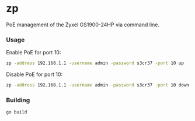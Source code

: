 # zp
PoE management of the Zyxel GS1900-24HP via command line. 

### Usage
Enable PoE for port 10:
```bash
zp -address 192.168.1.1 -username admin -password s3cr37 -port 10 up
```

Disable PoE for port 10:
```bash
zp -address 192.168.1.1 -username admin -password s3cr37 -port 10 down
```

### Building
```bash 
go build
```